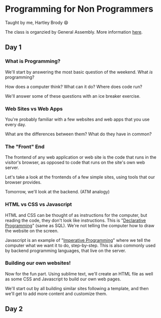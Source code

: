 # Programming for Non Programmers
Taught by me, Hartley Brody 😄

The class is organzied by General Assembly. More information [here](https://generalassemb.ly/education/programming-for-non-programmers-bootcamp/boston/18504).

## Day 1

### What is Programming?
We'll start by answering the most basic question of the weekend. What *is* programming?

How does a computer think? What can it do? Where does code run? 

We'll answer some of these questions with an ice breaker exercise.

### Web Sites vs Web Apps
You're probably familiar with a few websites and web apps that you use every day.

What are the differences between them? What do they have in common?

### The "Front" End
The frontend of any web application or web site is the code that runs in the visitor's browser, as opposed to code that runs on the site's own web server.

Let's take a look at the frontends of a few simple sites, using tools that our browser provides.

Tomorrow, we'll look at the backend. (ATM analogy)

### HTML vs CSS vs Javascript
HTML and CSS can be thought of as instructions for the computer, but reading the code, they don't look like instructions. This is "[Declarative Programming](https://en.wikipedia.org/wiki/Declarative_programming)" (same as SQL). We're not telling the computer how to draw the website on the screen.

Javascript is an example of "[Imperative Programming](https://en.wikipedia.org/wiki/Imperative_programming)" where we tell the computer what we want it to do, step-by-step. This is also commonly used by backend programming languages, that live on the server.

### Building our own websites!
Now for the fun part. Using sublime text, we'll create an HTML file as well as some CSS and Javascript to build our own web pages.

We'll start out by all building similar sites following a template, and then we'll get to add more content and customize them.


## Day 2
